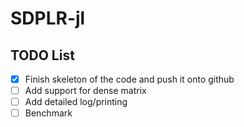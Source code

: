 # SDPLR-jl

## TODO List
- [X] Finish skeleton of the code and push it onto github
- [ ] Add support for dense matrix
- [ ] Add detailed log/printing
- [ ] Benchmark 